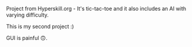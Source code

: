 Project from Hyperskill.org -
It's tic-tac-toe and it also includes an AI with varying difficulty.

This is my second project :)

GUI is painful 🙃.
